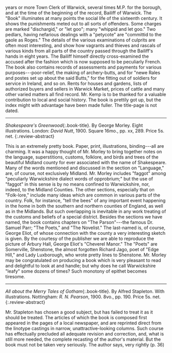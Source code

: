 years or more Town Clerk of Warwick, several
times M.P. for the borough, and at the time of the
beginning of the record, Bailiff of Warwick. The
"Book" illuminates at many points the social life
of the sixteenth century. It shows the punishments
meted out to all sorts of offenders. Some
charges are marked "dischargid," or "let goo";
many "whippid and let goo." Two pedlars, having
nefarious dealings with a "petycote" are "committid
to the gaole as Roges." The details of the
various examinations of culprits are often most
interesting, and show how vagrants and thieves
and rascals of various kinds from all parts of the
country passed through the Bailiff's hands in eight
years. The Bailiff himself directly cross-examined
the accused after the fashion which is now supposed
to be peculiarly French. The book also
contains records of assessments and payments for
various purposes---poor-relief, the making of
archery-butts, and for "newe Rales and postes
set up about the said Butts," for the fitting out of
soldiers for service in Ireland, and so on. Rents
for houses and gardens, lists of authorized buyers
and sellers in Warwick Market, prices of cattle and
many other varied matters all find record. Mr. Kemp
is to be thanked for a valuable contribution
to local and social history. The book is prettily
got up, but the index might with advantage have
been made fuller. The title-page is not dated.

* * *

*Shakespeare's Greenwood*{:.book-title}. By George Morley.
Eight illustrations. London: *David Nutt*, 1900.
Square 16mo., pp. xx, 289. Price 5s. net.
{:.review-abstract}

This is an extremely pretty book. Paper, print,
illustrations, binding---all are charming. It was a
happy thought of Mr. Morley to bring together
notes on the language, superstitions, customs, folklore,
and birds and trees of the beautiful Midland
county for ever associated with the name of
Shakespeare. Many of the words mentioned and
discussed in the section on "Language," are, of
course, not exclusively Midland. Mr. Morley includes
"faggot" among "peculiarly Warwickshire
dialect words of opprobrium;" but the use of
"faggot" in this sense is by no means confined to
Warwickshire, nor, indeed, to the Midland Counties.
The other sections, especially that on "Folk-lore,"
include many ideas which are common in various
parts of the country. Folk, for instance, "tell
the bees" of any important event happening in the
home in both the southern and northern counties
of England, as well as in the Midlands. But such
overlapping is inevitable in any work treating of
the customs and beliefs of a special district. Besides
the sections we have named, the book contains
chapters on "The Parson"---the famous Dr. Samuel Parr;
"The Poets," and "The Novelist."
The last-named is, of course, George Eliot, of
whose connection with the county a very interesting
sketch is given. By the courtesy of the publisher
we are able to reproduce the picture of
Arbury Hall, George Eliot's "Cheverel Manor."
The "Poets" are Somerville, Shenstone, the almost
forgotten Richard Jago, poet of "Edge Hill," and
Lady Luxborough, who wrote pretty lines to Shenstone.
Mr. Morley may be congratulated on producing
a book which is very pleasant to read and
delightful to look at and handle; but why does he
call Warwickshire "leafy" some dozens of times?
Such monotony of epithet becomes tiresome.

<!-- illustration of Arbury Hall -->

* * *

*All about the Merry Tales of Gotham*{:.book-title}. By
Alfred Stapleton. With illustrations. Nottingham:
*R. N. Pearson*, 1900. 8vo., pp. 190.
Price 5s. net.
{:.review-abstract}

Mr. Stapleton has chosen a good subject, but has
failed to treat it as it should be treated. The
articles of which the book is composed first
appeared in the pages of a local newspaper, and
are reprinted direct from the linotype castings in
narrow, unattractive-looking columns. Such
course has effectually precluded all adequate
revision and correction, and, what is still more
needed, the complete recasting of the author's
material. But the book must not be taken very
seriously. The author says, very rightly (p. 36)
